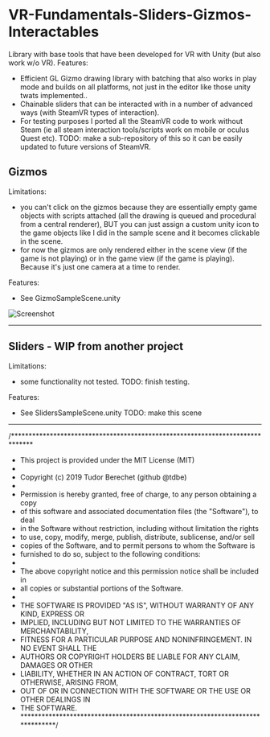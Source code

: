 # VR-Fundamentals-Sliders-Gizmos-Interactables
Library with base tools that have been developed for VR with Unity (but also work w/o VR).
Features:
- Efficient GL Gizmo drawing library with batching that also works in play mode and builds on all platforms, not just in the editor like those unity twats implemented..
- Chainable sliders that can be interacted with in a number of advanced ways (with SteamVR types of interaction).
- For testing purposes I ported all the SteamVR code to work without Steam (ie all steam interaction tools/scripts work on mobile or oculus Quest etc). TODO: make a sub-repository of this so it can be easily updated to future versions of SteamVR.


Gizmos
---
Limitations:
- you can't click on the gizmos because they are essentially empty game objects with scripts attached (all the drawing is queued and procedural from a central renderer), BUT you can just assign a custom unity icon to the game objects like I did in the sample scene and it becomes clickable in the scene.
- for now the gizmos are only rendered either in the scene view (if the game is not playing) or in the game view (if the game is playing). Because it's just one camera at a time to render.

Features:
- See GizmoSampleScene.unity

![Screenshot](https://user-images.githubusercontent.com/1399607/214954920-5acedbdc-46ad-4d9b-a90b-64c5c384fe49.PNG)

---


Sliders - WIP from another project
---
Limitations:
- some functionality not tested. TODO: finish testing.

Features:
- See SlidersSampleScene.unity TODO: make this scene

---

/******************************************************************************
* This project is provided under the MIT License (MIT)
*
* Copyright (c) 2019 Tudor Berechet (github @tdbe)
*
* Permission is hereby granted, free of charge, to any person obtaining a copy
* of this software and associated documentation files (the "Software"), to deal
* in the Software without restriction, including without limitation the rights
* to use, copy, modify, merge, publish, distribute, sublicense, and/or sell
* copies of the Software, and to permit persons to whom the Software is
* furnished to do so, subject to the following conditions:
*
* The above copyright notice and this permission notice shall be included in
* all copies or substantial portions of the Software.
*
* THE SOFTWARE IS PROVIDED "AS IS", WITHOUT WARRANTY OF ANY KIND, EXPRESS OR
* IMPLIED, INCLUDING BUT NOT LIMITED TO THE WARRANTIES OF MERCHANTABILITY,
* FITNESS FOR A PARTICULAR PURPOSE AND NONINFRINGEMENT. IN NO EVENT SHALL THE
* AUTHORS OR COPYRIGHT HOLDERS BE LIABLE FOR ANY CLAIM, DAMAGES OR OTHER
* LIABILITY, WHETHER IN AN ACTION OF CONTRACT, TORT OR OTHERWISE, ARISING FROM,
* OUT OF OR IN CONNECTION WITH THE SOFTWARE OR THE USE OR OTHER DEALINGS IN
* THE SOFTWARE.
******************************************************************************/
